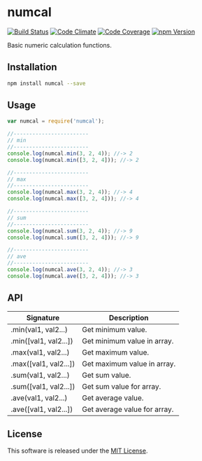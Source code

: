 numcal
==========

<!-- Badge Start -->
<a name="badges"></a>

[![Build Status][bd_travis_shield_url]][bd_travis_url]
[![Code Climate][bd_codeclimate_shield_url]][bd_codeclimate_url]
[![Code Coverage][bd_codeclimate_coverage_shield_url]][bd_codeclimate_url]
[![npm Version][bd_npm_shield_url]][bd_npm_url]

[bd_repo_url]: https://github.com/okunishinishi/node-numcal
[bd_travis_url]: http://travis-ci.org/okunishinishi/node-numcal
[bd_travis_shield_url]: http://img.shields.io/travis/okunishinishi/node-numcal.svg?style=flat
[bd_license_url]: https://github.com/okunishinishi/node-numcal/blob/master/LICENSE
[bd_codeclimate_url]: http://codeclimate.com/github/okunishinishi/node-numcal
[bd_codeclimate_shield_url]: http://img.shields.io/codeclimate/github/okunishinishi/node-numcal.svg?style=flat
[bd_codeclimate_coverage_shield_url]: http://img.shields.io/codeclimate/coverage/github/okunishinishi/node-numcal.svg?style=flat
[bd_gemnasium_url]: https://gemnasium.com/okunishinishi/node-numcal
[bd_gemnasium_shield_url]: https://gemnasium.com/okunishinishi/node-numcal.svg
[bd_npm_url]: http://www.npmjs.org/package/numcal
[bd_npm_shield_url]: http://img.shields.io/npm/v/numcal.svg?style=flat
[bd_bower_badge_url]: https://img.shields.io/bower/v/numcal.svg?style=flat

<!-- Badge End -->


<!-- Description Start -->
<a name="description"></a>

Basic numeric calculation functions.

<!-- Description End -->




<!-- Sections Start -->
<a name="sections"></a>

<!-- Section from "docs/readme/01.Installation.md.hbs" Start -->

<a name="section-docs-readme-01-installation-md"></a>
Installation
-----

```bash
npm install numcal --save
```
<!-- Section from "docs/readme/01.Installation.md.hbs" End -->

<!-- Section from "docs/readme/02.Usage.md.hbs" Start -->

<a name="section-docs-readme-02-usage-md"></a>
Usage
-----

```javascript
var numcal = require('numcal');

//------------------------
// min
//------------------------
console.log(numcal.min(3, 2, 4)); //-> 2
console.log(numcal.min([3, 2, 4])); //-> 2

//------------------------
// max
//------------------------
console.log(numcal.max(3, 2, 4)); //-> 4
console.log(numcal.max([3, 2, 4])); //-> 4

//------------------------
// sum
//------------------------
console.log(numcal.sum(3, 2, 4)); //-> 9
console.log(numcal.sum([3, 2, 4])); //-> 9

//------------------------
// ave
//------------------------
console.log(numcal.ave(3, 2, 4)); //-> 3
console.log(numcal.ave([3, 2, 4])); //-> 3


````

<!-- Section from "docs/readme/02.Usage.md.hbs" End -->

<!-- Section from "docs/readme/03.API.md.hbs" Start -->

<a name="section-docs-readme-03-a-p-i-md"></a>
API
---

| Signature | Description |
| --------- | ----------- |
| .min(val1, val2...) | Get minimum value. |
| .min([val1, val2...]) | Get minimum value in array. |
| .max(val1, val2...) | Get maximum value. |
| .max([val1, val2...]) | Get maximum value in array. |
| .sum(val1, val2...) | Get sum value. |
| .sum([val1, val2...]) | Get sum  value for array. |
| .ave(val1, val2...) | Get average value. |
| .ave([val1, val2...]) | Get average  value for array. |

<!-- Section from "docs/readme/03.API.md.hbs" End -->


<!-- Sections Start -->


<!-- LICENSE Start -->
<a name="license"></a>

License
-------
This software is released under the [MIT License](https://github.com/okunishinishi/node-numcal/blob/master/LICENSE).

<!-- LICENSE End -->


